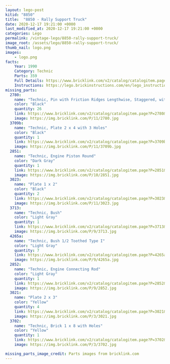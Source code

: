 ```yaml
---
layout: lego-post
kitid: "8850"
title:  "8850 - Rally Support Truck"
date: 2020-12-17 19:21:00 +0000
last_modified_at: 2020-12-17 19:21:00 +0000
categories: Lego
permalink: /vintage-lego/8850-rally-support-truck/
image_root: /assets/lego/8850-rally-support-truck/
thumb_nail: logo.png
images:
    - logo.png
facts:
    Year: 1990
    Category: Technic
    Parts: 359
    Full Details: https://www.bricklink.com/v2/catalog/catalogitem.page?S=8850-1
    Instructions: https://lego.brickinstructions.com/en/lego_instructions/set/8850/Rally_Support_Truck
missing_parts:
  2780:
    name: "Technic, Pin with Friction Ridges Lengthwise, Staggered, with or without Center Slots"
    color: "Black"
    quantity: 26
    link: https://www.bricklink.com/v2/catalog/catalogitem.page?P=2780&idColor=11
    image: https://img.bricklink.com/P/11/2780.jpg
  3709b:
    name: "Technic, Plate 2 x 4 with 3 Holes"
    color: "Black"
    quantity: 1
    link: https://www.bricklink.com/v2/catalog/catalogitem.page?P=3709b&idColor=11
    image: https://img.bricklink.com/P/11/3709b.jpg
  2851:
    name: "Technic, Engine Piston Round"
    color: "Dark Gray"
    quantity: 1
    link: https://www.bricklink.com/v2/catalog/catalogitem.page?P=2851&idColor=10
    image: https://img.bricklink.com/P/10/2851.jpg
  3023:
    name: "Plate 1 x 2"
    color: "Black"
    quantity: 2
    link: https://www.bricklink.com/v2/catalog/catalogitem.page?P=3023&idColor=11
    image: https://img.bricklink.com/P/11/3023.jpg
  3713:
    name: "Technic, Bush"
    color: "Light Gray"
    quantity: 1
    link: https://www.bricklink.com/v2/catalog/catalogitem.page?P=3713&idColor=9
    image: https://img.bricklink.com/P/9/3713.jpg
  4265a:
    name: "Technic, Bush 1/2 Toothed Type I"
    color: "Light Gray"
    quantity: 7
    link: https://www.bricklink.com/v2/catalog/catalogitem.page?P=4265a&idColor=9
    image: https://img.bricklink.com/P/9/4265a.jpg
  2852:
    name: "Technic, Engine Connecting Rod"
    color: "Light Gray"
    quantity: 1
    link: https://www.bricklink.com/v2/catalog/catalogitem.page?P=2852&idColor=9
    image: https://img.bricklink.com/P/9/2852.jpg
  3021:
    name: "Plate 2 x 3"
    color: "Yellow"
    quantity: 4
    link: https://www.bricklink.com/v2/catalog/catalogitem.page?P=3021&idColor=3
    image: https://img.bricklink.com/P/3/3021.jpg  
  3702:
    name: "Technic, Brick 1 x 8 with Holes"
    color: "Yellow"
    quantity: 1
    link: https://www.bricklink.com/v2/catalog/catalogitem.page?P=3702&idColor=3
    image: https://img.bricklink.com/P/3/3702.jpg  

missing_parts_image_credit: Parts images from bricklink.com
---
```

